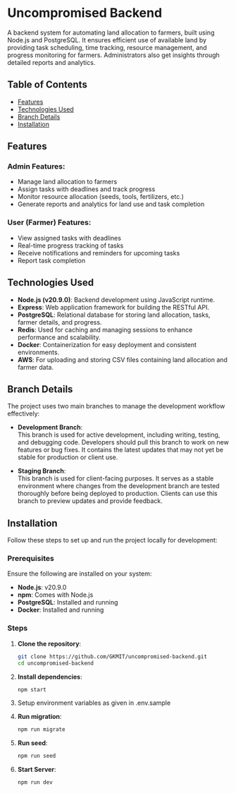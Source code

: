 # Uncompromised Backend

A backend system for automating land allocation to farmers, built using Node.js and PostgreSQL. It ensures efficient use of available land by providing task scheduling, time tracking, resource management, and progress monitoring for farmers. Administrators also get insights through detailed reports and analytics.

## Table of Contents

- [Features](#features)
- [Technologies Used](#technologies-used)
- [Branch Details](#branch-details)
- [Installation](#installation)

## Features

### Admin Features:
- Manage land allocation to farmers
- Assign tasks with deadlines and track progress
- Monitor resource allocation (seeds, tools, fertilizers, etc.)
- Generate reports and analytics for land use and task completion

### User (Farmer) Features:
- View assigned tasks with deadlines
- Real-time progress tracking of tasks
- Receive notifications and reminders for upcoming tasks
- Report task completion

## Technologies Used

- **Node.js (v20.9.0)**: Backend development using JavaScript runtime.
- **Express**: Web application framework for building the RESTful API.
- **PostgreSQL**: Relational database for storing land allocation, tasks, farmer details, and progress.
- **Redis**: Used for caching and managing sessions to enhance performance and scalability.
- **Docker**: Containerization for easy deployment and consistent environments.
- **AWS**: For uploading and storing CSV files containing land allocation and farmer data.

## Branch Details

The project uses two main branches to manage the development workflow effectively:

- **Development Branch**:  
  This branch is used for active development, including writing, testing, and debugging code. Developers should pull this branch to work on new features or bug fixes. It contains the latest updates that may not yet be stable for production or client use.

- **Staging Branch**:  
  This branch is used for client-facing purposes. It serves as a stable environment where changes from the development branch are tested thoroughly before being deployed to production. Clients can use this branch to preview updates and provide feedback.

## Installation

Follow these steps to set up and run the project locally for development:

### Prerequisites

Ensure the following are installed on your system:

- **Node.js**: v20.9.0
- **npm**: Comes with Node.js
- **PostgreSQL**: Installed and running
- **Docker**: Installed and running

### Steps

1. **Clone the repository**:

   ```bash
   git clone https://github.com/GKMIT/uncompromised-backend.git
   cd uncompromised-backend
   ```

2. **Install dependencies**:

   ```bash
   npm start
   ```

3. Setup environment variables as given in .env.sample

4. **Run migration**:
   ```bash
   npm run migrate
   ```

5. **Run seed**:

   ```bash
   npm run seed
   ```

6. **Start Server**:


   ```bash
   npm run dev
   ```